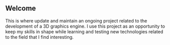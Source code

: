 ## Welcome

This is where update and maintain an ongoing project related to the development of a 3D graphics engine. I use this project as an opportunity to keep my skills in shape while learning and testing new technologies related to the field that I find interesting.


